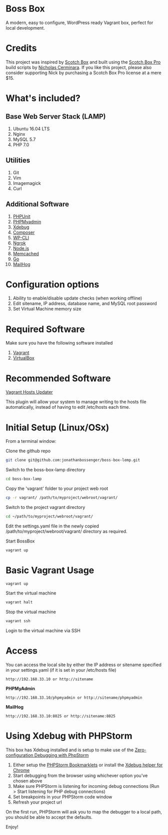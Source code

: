 Boss Box
========

A modern, easy to configure, WordPress ready Vagrant box, perfect for local development.

Credits
=======

This project was inspired by [Scotch Box](https://box.scotch.io/) and built using the [Scotch Box Pro](https://box.scotch.io/pro/) build scripts by [Nicholas Cerminara](https://twitter.com/whatnicktweets). If you like this project, please also consider supporting Nick by purchasing a Scotch Box Pro license at a mere $15.

What's included?
================

Base Web Server Stack (LAMP)
----------------------------

1. Ubuntu 16.04 LTS
1. Nginx
1. MySQL 5.7
1. PHP 7.0

Utilities
---------

1. Git
1. Vim
1. Imagemagick
1. Curl

Additional Software
-------------------

1. [PHPUnit](PHPUnit)
1. [PHPMyadmin](https://www.phpmyadmin.net/)
1. [Xdebug](https://xdebug.org/)
1. [Composer](https://getcomposer.org/)
1. [WP-CLI](http://wp-cli.org/)
1. [Ngrok](https://ngrok.com/)
1. [Node.js](https://nodejs.org/en/)
1. [Memcached](https://memcached.org/)
1. [Go](https://golang.org/)
1. [MailHog](https://github.com/mailhog/MailHog)

Configuration options
=====================

1. Ability to enable/disable update checks (when working offline)
1. Edit sitename, IP address, database name, and MySQL root password
1. Set Virtual Machine memory size

Required Software
=================

Make sure you have the following software installed

1. [Vagrant](https://www.vagrantup.com/) 
1. [VirtualBox](https://www.virtualbox.org/wiki/Downloads)

Recommended Software
====================

[Vagrant Hosts Updater](https://github.com/cogitatio/vagrant-hostsupdater)

This plugin will allow your system to manage writing to the hosts file automatically, instead of having to edit /etc/hosts each time.
    
Initial Setup (Linux/OSx)
=========================
    
From a terminal window:    
    
Clone the github repo

```bash
git clone git@github.com:jonathanbossenger/boss-box-lemp.git
```

Switch to the boss-box-lamp directory

```bash
cd boss-box-lamp
```

Copy the 'vagrant' folder to your project web root

```bash
cp -r vagrant/ /path/to/myproject/webroot/vagrant/
```

Switch to the project vagrant directory

```bash
cd ~/path/to/myproject/webroot/vagrant/
```

Edit the settings.yaml file in the newly copied /path/to/myproject/webroot/vagrant/ directory as required.

Start BossBox        
        
```bash
vagrant up
```

Basic Vagrant Usage
===================

```bash
vagrant up
```
Start the virtual machine

```bash
vagrant halt
```

Stop the virtual machine

```bash
vagrant ssh
```

Login to the virtual machine via SSH


Access
======

You can access the local site by either the IP address or sitename specified in your settings.yaml (if it is set in your /etc/hosts file)

```
http://192.168.33.10 or http://sitename
```

**PHPMyAdmin**

```
http://192.168.33.10/phpmyadmin or http://sitename/phpmyadmin
```

**MailHog**

```
http://192.168.33.10:8025 or http://sitename:8025
```

Using Xdebug with PHPStorm
==========================

This box has Xdebug installed and is setup to make use of the [Zero-configuration Debugging with PhpStorm](http://www.jetbrains.com/phpstorm/documentation/phpstorm-video-tutorials.html#10)

1. Either setup the [PHPStorm Bookmarklets](https://www.jetbrains.com/phpstorm/marklets/) or install the [Xdebug helper for Chrome](https://chrome.google.com/webstore/detail/xdebug-helper/eadndfjplgieldjbigjakmdgkmoaaaoc?hl=en)
1. Start debugging from the browser using whichever option you've chosen above
1. Make sure PHPStorm is listening for incoming debug connections (Run > Start listening for PHP debug connections)
1. Set breakpoints in your PHPStorm code window
1. Refresh your project url

On the first run, PHPStorm will ask you to map the debugger to a local path, you should be able to accept the defaults.


Enjoy!